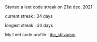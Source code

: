 Started a leet code streak on 21st dec. 2021

current streak : 34 days

longest streak : 34 days

My Leet code profile : [jha_shivamm](https://leetcode.com/jha_shivamm/)



